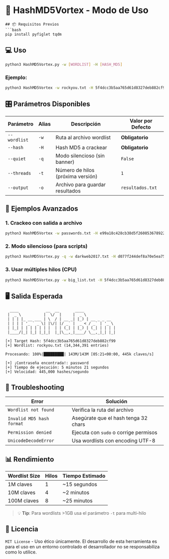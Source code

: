 # 🚀 HashMD5Vortex - Modo de Uso
```
## 📦 Requisitos Previos
```bash
pip install pyfiglet tqdm
```
## 💻 Uso
```bash
python3 HashMD5Vortex.py -w [WORDLIST] -H [HASH_MD5]
```

### Ejemplo:
```bash
python3 HashMD5Vortex -w rockyou.txt -H 5f4dcc3b5aa765d61d8327deb882cf99
```

## 🎛️ Parámetros Disponibles
| Parámetro       | Alias | Descripción                              | Valor por Defecto |
|-----------------|-------|------------------------------------------|-------------------|
| `--wordlist`    | `-w`  | Ruta al archivo wordlist                 | **Obligatorio**   |
| `--hash`        | `-H`  | Hash MD5 a crackear                      | **Obligatorio**   |
| `--quiet`       | `-q`  | Modo silencioso (sin banner)             | `False`           |
| `--threads`     | `-t`  | Número de hilos (próxima versión)        | `1`               |
| `--output`      | `-o`  | Archivo para guardar resultados          | `resultados.txt`  |

## 📌 Ejemplos Avanzados

### 1. Crackeo con salida a archivo
```bash
python3 HashMD5Vortex -w passwords.txt -H e99a18c428cb38d5f260853678922e03 -o cracked.txt
```

### 2. Modo silencioso (para scripts)
```bash
python3 HashMD5Vortex.py -q -w darkweb2017.txt -H d077f244def8a70e5ea758bd8352fcd8
```

### 3. Usar múltiples hilos (CPU)
```bash
python3 HashMD5Vortex.py -w big_list.txt -H 5f4dcc3b5aa765d61d8327deb882cf99 -t 4
```

## 🖥️ Salida Esperada
```plaintext
  ____            __  __       ____              
 |  _ \          |  \/  |     |  _ \             
 | | | |_ __ ___ | \  / | __ _| |_) | __ _ _ __  
 | | | | '_ ` _ \| |\/| |/ _` |  _ < / _` | '_ \ 
 | |_| | | | | | | |  | | (_| | |_) | (_| | | | |
 |____/|_| |_| |_|_|  |_|\__,_|____/ \__,_|_| |_|

[+] Target Hash: 5f4dcc3b5aa765d61d8327deb882cf99
[+] Wordlist: rockyou.txt (14,344,391 entries)

Procesando: 100%|█████████| 143M/143M [05:21<00:00, 445k claves/s]

[+] ¡Contraseña encontrada!: password
[+] Tiempo de ejecución: 5 minutos 21 segundos
[+] Velocidad: 445,000 hashes/segundo
```

## 🚨 Troubleshooting
| Error                          | Solución                              |
|--------------------------------|---------------------------------------|
| `Wordlist not found`           | Verifica la ruta del archivo          |
| `Invalid MD5 hash format`      | Asegúrate que el hash tenga 32 chars  |
| `Permission denied`            | Ejecuta con `sudo` o corrige permisos|
| `UnicodeDecodeError`           | Usa wordlists con encoding UTF-8      |

## 📊 Rendimiento
| Wordlist Size | Hilos | Tiempo Estimado |
|---------------|-------|-----------------|
| 1M claves     | 1     | ~15 segundos    |
| 10M claves    | 4     | ~2 minutos      |
| 100M claves   | 8     | ~25 minutos     |

> 💡 **Tip**: Para wordlists >1GB usa el parámetro `-t` para multi-hilo

## 📜 Licencia
`MIT License` - Uso ético únicamente. El desarrollo de esta herramienta es para el uso en un entorno controlado el desarrollador no se responsabiliza como lo utilice.
```
